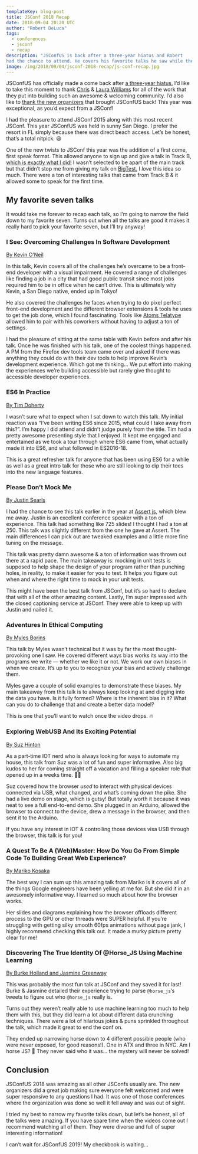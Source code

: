 ```yaml
---
templateKey: blog-post
title: JSConf 2018 Recap
date: 2018-09-04 20:20 UTC
author: "Robert DeLuca"
tags: 
  - conferences
  - jsconf
  - recap
description: "JSConfUS is back after a three-year hiatus and Robert
had the chance to attend. He covers his favorite talks he saw while there!"
image: /img/2018/09/04/jsconf-2018-recap/js-conf-recap.jpg
---
```


JSConfUS has officially made a come back after [a three-year
hiatus.](http://lastcall.jsconf.us/about.html) I’d like to take this
moment to thank [Chris](https://twitter.com/voodootikigod) & [Laura
Williams](https://twitter.com/lwilliams) for all of the work that they
put into building such an awesome & welcoming community. I’d also like
to [thank the new organizers](https://2018.jsconf.us/team/) that
brought JSConfUS back! This year was exceptional, as you’d expect from
a JSConf!

I had the pleasure to attend JSConf 2015 along with this most recent
JSConf. This year JSConfUS was held in sunny San Diego. I prefer the
resort in FL simply because there was direct beach access. Let’s be
honest, that’s a total nitpick. 😆

One of the new twists to JSConf this year was the addition of a first
come, first speak format. This allowed anyone to sign up and give a
talk in Track B, [which is exactly what I
did!](https://2018.jsconf.us/speakers/robert-deluca/) I wasn’t
selected to be apart of the main track but that didn’t stop me from
giving my talk on [BigTest.](https://bigtestjs.io)  I _love_ this idea
so much. There were a ton of interesting talks that came from Track B
& it allowed some to speak for the first time.

## My favorite seven talks

It would take me forever to recap each talk, so I’m going to narrow
the field down to my favorite seven. Turns out when all the talks are
good it makes it really hard to pick your favorite seven, but I’ll try
anyway!

### I See: Overcoming Challenges In Software Development
[By Kevin O’Neil](https://2018.jsconf.us/speakers/kevin-oneil/)

In this talk, Kevin covers all of the challenges he’s overcame to be a
front-end developer with a visual impairment. He covered a range of
challenges like finding a job in a city that had good public transit
since most jobs required him to be in office when he can’t drive. This
is ultimately why Kevin, a San Diego native, ended up in Tokyo!

He also covered the challenges he faces when trying to do pixel
perfect front-end development and the different browser extensions &
tools he uses to get the job done, which I found fascinating. Tools
like [Atoms Telatype](https://teletype.atom.io/) allowed him to pair
with his coworkers without having to adjust a ton of settings.

I had the pleasure of sitting at the same table with Kevin before and
after his talk. Once he was finished with his talk, one of the coolest
things happened. A PM from the Firefox dev tools team came over and
asked if there was anything they could do with their dev tools to help
improve Kevin’s development experience. Which got me thinking… We put
effort into making the experiences we’re building accessible but
rarely give thought to accessible developer experiences.

### ES6 In Practice
[By Tim Doherty](https://2018.jsconf.us/speakers/tim-doherty/)

I wasn’t sure what to expect when I sat down to watch this talk. My
initial reaction was “I’ve been writing ES6 since 2015, what could I
take away from this?”. I’m happy I did attend and didn’t judge purely
from the title. Tim had a pretty awesome presenting style that I
enjoyed. It kept me engaged and entertained as we took a tour through
where ES6 came from, what actually made it into ES6, and what followed
in ES2016-18.

This is a great refresher talk for anyone that has been using ES6 for
a while as well as a great intro talk for those who are still looking
to dip their toes into the new language features.

### Please Don’t Mock Me
[By Justin Searls](https://2018.jsconf.us/speakers/justin-searls/)

I had the chance to see this talk earlier in the year at [Assert
js](https://www.assertjs.com/schedule/), which blew me away. Justin is
an excellent conference speaker with a ton of experience. This talk
had something like 725 slides! I thought I had a ton at 250. This talk
was slightly different from the one he gave at Assert. The main
differences I can pick out are tweaked examples and a little more fine
tuning on the message.

This talk was pretty damn awesome & a ton of information was thrown
out there at a rapid pace. The main takeaway is: mocking in unit tests
is supposed to help shape the design of your program rather than
punching holes, in reality, to make it easier for you to test. It
helps you figure out when and where the right time to mock in your
unit tests.

This might have been the best talk from JSConf, but it’s so hard to
declare that with all of the other amazing content. Lastly, I’m super
impressed with the closed captioning service at JSConf. They were able
to keep up with Justin and nailed it.

### Adventures In Ethical Computing
[By Myles Borins](https://2018.jsconf.us/speakers/myles-borins/)

This talk by Myles wasn’t technical but it was by far the most
thought-provoking one I saw. He covered different ways bias works its
way into the programs we write — whether we like it or not. We work
our own biases in when we create. It’s up to you to recognize your
bias and actively challenge them.

Myles gave a couple of solid examples to demonstrate these biases. My
main takeaway from this talk is to always keep looking at and digging
into the data you have. Is it fully formed? Where is the inherent bias
in it? What can you do to challenge that and create a better data
model?

This is one that you’ll want to watch once the video drops. 🔥

### Exploring WebUSB And Its Exciting Potential
[By Suz Hinton](https://2018.jsconf.us/speakers/suz-hinton/)

As a part-time IOT nerd who is always looking for ways to automate my
house, this talk from Suz was a lot of fun and super informative. Also
big kudos to her for coming straight off a vacation and filling a
speaker role that opened up in a weeks time. 👏🏼

Suz covered how the browser _used_ to interact with physical devices
connected via USB, what changed, and what’s coming down the pike. She
had a live demo on stage, which is gutsy! But totally worth it because
it was neat to see a full end-to-end demo. She plugged in an Arduino,
allowed the browser to connect to the device,  drew a message in the
browser, and then sent it to the Arduino.

If you have any interest in IOT & controlling those devices visa USB
through the browser, this talk is for you!

### A Quest To Be A (Web)Master: How Do You Go From Simple Code To Building Great Web Experience?
[By Mariko Kosaka](https://2018.jsconf.us/speakers/mariko-kosaka/)

The best way I can sum up this amazing talk from Mariko is it covers
all of the things Google engineers have been yelling at me for. But
she did it in an awesomely informative way. I learned so much about
how the browser works.

Her slides and diagrams explaining how the browser offloads different
process to the GPU or other threads were SUPER helpful. If you’re
struggling with getting silky smooth 60fps animations without page
jank, I highly recommend checking this talk out. It made a murky
picture pretty clear for me!

### Discovering The True Identity Of @Horse_JS Using Machine Learning
[By Burke Holland and Jasmine Greenway](https://2018.jsconf.us/speakers/burke-holland-and-jasmine-greenway/)

This was probably the most fun talk at JSConf and they saved it for
last! Burke & Jasmine detailed their experience trying to parse
`@horse_js`’s tweets to figure out who `@horse_js` really is.

Turns out they weren’t really able to use machine learning too much to
help them with this, but they did learn a lot about different data
crunching techniques. There were a lot of hilarious jokes & puns
sprinkled throughout the talk, which made it great to end the conf
on.

They ended up narrowing horse down to 4 different possible people (who
were never exposed, for good reasons!). One in ATX and three in
NYC. Am I horse JS? 🤔 They never said who it was… the mystery will
never be solved!

## Conclusion

JSConfUS 2018 was amazing as all other JSConfs usually are. The new
organizers did a great job making sure everyone felt welcomed and were
super responsive to any questions I had. It was one of those
conferences where the organization was done so well it fell away and
was out of sight.

I tried my best to narrow my favorite talks down, but let’s be honest,
all of the talks were amazing. If you have spare time when the videos
come out I recommend watching all of them. They were diverse and full
of super interesting information!

I can’t wait for JSConfUS 2019! My checkbook is waiting…
